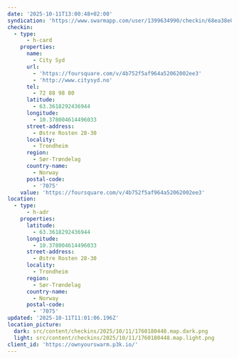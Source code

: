 ```yaml
---
date: '2025-10-11T13:00:48+02:00'
syndication: 'https://www.swarmapp.com/user/1399634990/checkin/68ea38e0dcdc5078b7f71d2c'
checkin:
  - type:
      - h-card
    properties:
      name:
        - City Syd
      url:
        - 'https://foursquare.com/v/4b752f5af964a52062002ee3'
        - 'http://www.citysyd.no'
      tel:
        - 72 88 98 80
      latitude:
        - 63.3618292436944
      longitude:
        - 10.378004614496033
      street-address:
        - Østre Rosten 28-30
      locality:
        - Trondheim
      region:
        - Sør-Trøndelag
      country-name:
        - Norway
      postal-code:
        - '7075'
    value: 'https://foursquare.com/v/4b752f5af964a52062002ee3'
location:
  - type:
      - h-adr
    properties:
      latitude:
        - 63.3618292436944
      longitude:
        - 10.378004614496033
      street-address:
        - Østre Rosten 28-30
      locality:
        - Trondheim
      region:
        - Sør-Trøndelag
      country-name:
        - Norway
      postal-code:
        - '7075'
updated: '2025-10-11T11:01:06.196Z'
location_picture:
  dark: src/content/checkins/2025/10/11/1760180448.map.dark.png
  light: src/content/checkins/2025/10/11/1760180448.map.light.png
client_id: 'https://ownyourswarm.p3k.io/'
---
```



